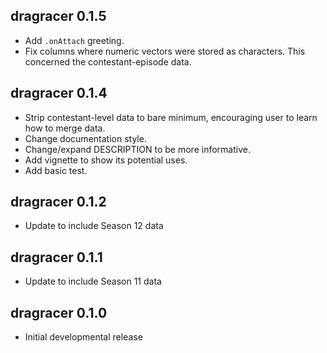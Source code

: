 dragracer 0.1.5
---------------------------------------------------------------------

- Add `.onAttach` greeting.
- Fix columns where numeric vectors were stored as characters. This concerned the contestant-episode data.

dragracer 0.1.4
---------------------------------------------------------------------

- Strip contestant-level data to bare minimum, encouraging user to learn how to merge data.
- Change documentation style.
- Change/expand DESCRIPTION to be more informative.
- Add vignette to show its potential uses.
- Add basic test.

dragracer 0.1.2
---------------------------------------------------------------------

- Update to include Season 12 data

dragracer 0.1.1
---------------------------------------------------------------------

- Update to include Season 11 data

dragracer 0.1.0
---------------------------------------------------------------------

- Initial developmental release
